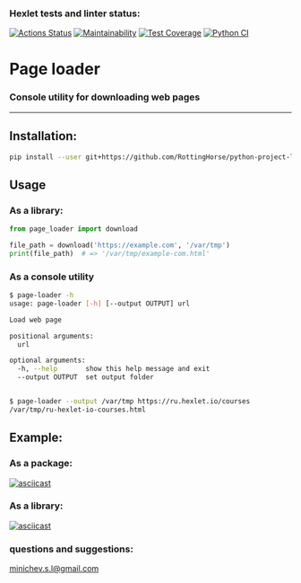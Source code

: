 ### Hexlet tests and linter status:

[![Actions Status](https://github.com/EvilMadSquirrel/python-project-lvl3/workflows/hexlet-check/badge.svg)](https://github.com/EvilMadSquirrel/python-project-lvl3/actions)
[![Maintainability](https://api.codeclimate.com/v1/badges/b0b4eefb1ef06b91d4e3/maintainability)](https://codeclimate.com/github/EvilMadSquirrel/python-project-lvl3/maintainability)
[![Test Coverage](https://api.codeclimate.com/v1/badges/b0b4eefb1ef06b91d4e3/test_coverage)](https://codeclimate.com/github/EvilMadSquirrel/python-project-lvl3/test_coverage)
[![Python CI](https://github.com/EvilMadSquirrel/python-project-lvl3/actions/workflows/pyci.yml/badge.svg)](https://github.com/EvilMadSquirrel/python-project-lvl3/actions/workflows/pyci.yml)


# Page loader
### Console utility for downloading web pages
---
## Installation:

```bash
pip install --user git+https://github.com/RottingHorse/python-project-lvl3
```

## Usage

### As a library:

```python
from page_loader import download

file_path = download('https://example.com', '/var/tmp')
print(file_path)  # => '/var/tmp/example-com.html'
```

### As a console utility

```bash
$ page-loader -h
usage: page-loader [-h] [--output OUTPUT] url

Load web page

positional arguments:
  url

optional arguments:
  -h, --help       show this help message and exit
  --output OUTPUT  set output folder


$ page-loader --output /var/tmp https://ru.hexlet.io/courses
/var/tmp/ru-hexlet-io-courses.html
```

## Example:

### As a package:
[![asciicast](https://asciinema.org/a/462465.svg)](https://asciinema.org/a/462465)
### As a library:
[![asciicast](https://asciinema.org/a/462466.svg)](https://asciinema.org/a/462466)

### questions and suggestions:
<minichev.s.l@gmail.com>
